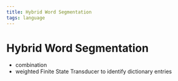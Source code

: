 ```yaml
---
title: Hybrid Word Segmentation
tags: language
---
```


# Hybrid Word Segmentation
- combination
- weighted Finite State Transducer to identify dictionary entries














